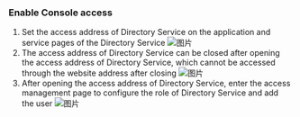### Enable Console access

1. Set the access address of Directory Service on the application and service pages of the Directory Service
![图片](https://github.com/jdcloudcom/cn/blob/joytaobao-ad-2019011501/image/DirectoryService/cn/Open-Console-Access-cn-1.png)
2. The access address of Directory Service can be closed after opening the access address of Directory Service, which cannot be accessed through the website address after closing
![图片](https://github.com/jdcloudcom/cn/blob/joytaobao-ad-2019011501/image/DirectoryService/cn/Open-Console-Access-cn-2.png)
3. After opening the access address of Directory Service, enter the access management page to configure the role of Directory Service and add the user
![图片](https://github.com/jdcloudcom/cn/blob/joytaobao-ad-2019011501/image/DirectoryService/cn/Open-Console-Access-cn-3.png)

